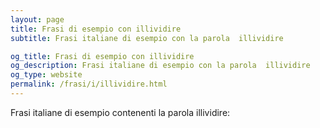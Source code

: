 ```yaml
---
layout: page
title: Frasi di esempio con illividire 
subtitle: Frasi italiane di esempio con la parola  illividire

og_title: Frasi di esempio con illividire 
og_description: Frasi italiane di esempio con la parola  illividire
og_type: website
permalink: /frasi/i/illividire.html
---
```


Frasi italiane di esempio contenenti la parola illividire:


